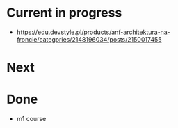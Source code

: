 # Current in progress

- https://edu.devstyle.pl/products/anf-architektura-na-froncie/categories/2148196034/posts/2150017455

# Next

# Done

- m1 course
